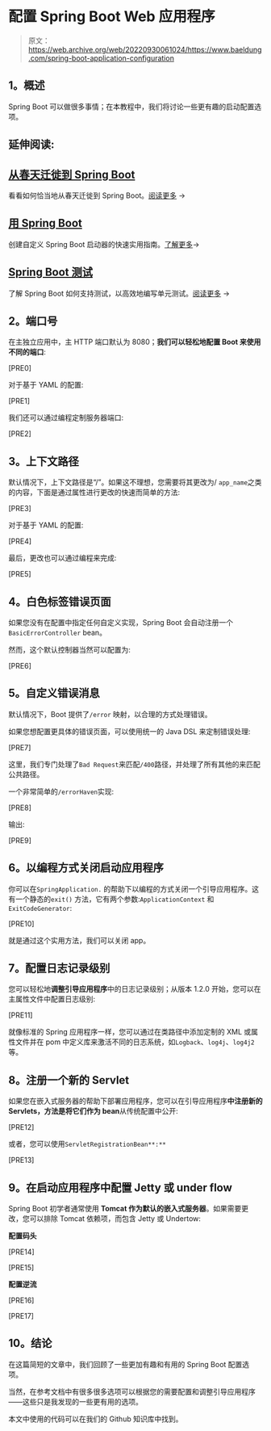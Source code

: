 # 配置 Spring Boot Web 应用程序

> 原文：<https://web.archive.org/web/20220930061024/https://www.baeldung.com/spring-boot-application-configuration>

## **1。概述**

Spring Boot 可以做很多事情；在本教程中，我们将讨论一些更有趣的启动配置选项。

## 延伸阅读:

## [从春天迁徙到 Spring Boot](/web/20220812053707/https://www.baeldung.com/spring-boot-migration)

看看如何恰当地从春天迁徙到 Spring Boot。[阅读更多](/web/20220812053707/https://www.baeldung.com/spring-boot-migration) →

## [用 Spring Boot](/web/20220812053707/https://www.baeldung.com/spring-boot-custom-starter)

创建自定义 Spring Boot 启动器的快速实用指南。[了解更多](/web/20220812053707/https://www.baeldung.com/spring-boot-custom-starter)→

## [Spring Boot 测试](/web/20220812053707/https://www.baeldung.com/spring-boot-testing)

了解 Spring Boot 如何支持测试，以高效地编写单元测试。[阅读更多](/web/20220812053707/https://www.baeldung.com/spring-boot-testing) →

## **2。端口号**

在主独立应用中，主 HTTP 端口默认为 8080；**我们可以轻松地配置 Boot 来使用不同的端口**:

[PRE0]

对于基于 YAML 的配置:

[PRE1]

我们还可以通过编程定制服务器端口:

[PRE2]

## **3。上下文路径**

默认情况下，上下文路径是“/”。如果这不理想，您需要将其更改为/ `app_name`之类的内容，下面是通过属性进行更改的快速而简单的方法:

[PRE3]

对于基于 YAML 的配置:

[PRE4]

最后，更改也可以通过编程来完成:

[PRE5]

## **4。白色标签错误页面**

如果您没有在配置中指定任何自定义实现，Spring Boot 会自动注册一个``BasicErrorController`` bean。

然而，这个默认控制器当然可以配置为:

[PRE6]

## **5。自定义错误消息**

默认情况下，Boot 提供了`/error` 映射，以合理的方式处理错误。

如果您想配置更具体的错误页面，可以使用统一的 Java DSL 来定制错误处理:

[PRE7]

这里，我们专门处理了`Bad Request`来匹配`/400`路径，并处理了所有其他的来匹配公共路径。

一个非常简单的`/errorHaven`实现:

[PRE8]

输出:

[PRE9]

## **6。以编程方式关闭启动应用程序**

你可以在`SpringApplication.` 的帮助下以编程的方式关闭一个引导应用程序。这有一个静态的`exit()` 方法，它有两个参数:`ApplicationContext` 和`ExitCodeGenerator`:

[PRE10]

就是通过这个实用方法，我们可以关闭 app。

## **7。配置日志记录级别**

您可以轻松地**调整引导应用程序**中的日志记录级别；从版本 1.2.0 开始，您可以在主属性文件中配置日志级别:

[PRE11]

就像标准的 Spring 应用程序一样，您可以通过在类路径中添加定制的 XML 或属性文件并在 pom 中定义库来激活不同的日志系统，如`Logback`、`log4j`、`log4j2`等。

## **8。注册一个新的 Servlet**

如果您在嵌入式服务器的帮助下部署应用程序，您可以在引导应用程序**中注册新的 Servlets，方法是将它们作为 bean**从传统配置中公开:

[PRE12]

或者，您可以使用`ServletRegistrationBean**:**` 

[PRE13]

## **9。在启动应用程序中配置 Jetty 或 under flow**

Spring Boot 初学者通常使用 **Tomcat 作为默认的嵌入式服务器**。如果需要更改，您可以排除 Tomcat 依赖项，而包含 Jetty 或 Undertow:

**配置码头**

[PRE14]

[PRE15]

**配置逆流**

[PRE16]

[PRE17]

## 10。结论

在这篇简短的文章中，我们回顾了一些更加有趣和有用的 Spring Boot 配置选项。

当然，在参考文档中有很多很多选项可以根据您的需要配置和调整引导应用程序——这些只是我发现的一些更有用的选项。

本文中使用的代码可以在我们的 Github 知识库中找到。